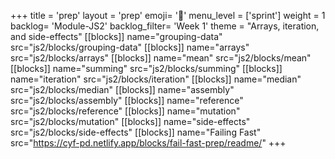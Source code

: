+++
title = 'prep'
layout = 'prep'
emoji= '📝'
menu_level = ['sprint']
weight = 1
backlog= 'Module-JS2'
backlog_filter= 'Week 1'
theme = "Arrays, iteration, and side-effects"
[[blocks]]
name="grouping-data"
src="js2/blocks/grouping-data"
[[blocks]]
name="arrays"
src="js2/blocks/arrays"
[[blocks]]
name="mean"
src="js2/blocks/mean"
[[blocks]]
name="summing"
src="js2/blocks/summing"
[[blocks]]
name="iteration"
src="js2/blocks/iteration"
[[blocks]]
name="median"
src="js2/blocks/median"
[[blocks]]
name="assembly"
src="js2/blocks/assembly"
[[blocks]]
name="reference"
src="js2/blocks/reference"
[[blocks]]
name="mutation"
src="js2/blocks/mutation"
[[blocks]]
name="side-effects"
src="js2/blocks/side-effects"
[[blocks]]
name="Failing Fast"
src="https://cyf-pd.netlify.app/blocks/fail-fast-prep/readme/"
+++
